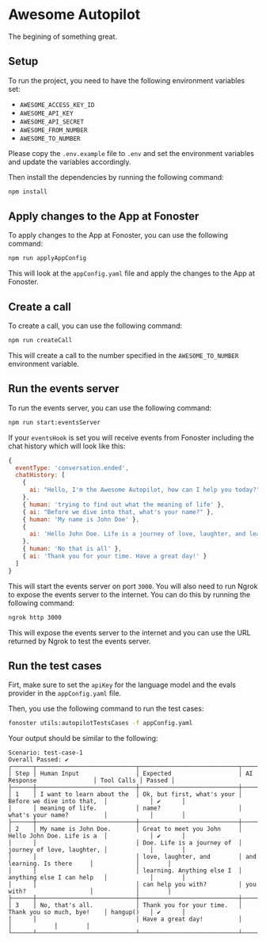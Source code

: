 # Awesome Autopilot

The begining of something great.

## Setup

To run the project, you need to have the following environment variables set:

- `AWESOME_ACCESS_KEY_ID`
- `AWESOME_API_KEY`
- `AWESOME_API_SECRET`
- `AWESOME_FROM_NUMBER`
- `AWESOME_TO_NUMBER`

Please copy the `.env.example` file to `.env` and set the environment variables and update the variables accordingly.

Then install the dependencies by running the following command:

```bash
npm install
```

## Apply changes to the App at Fonoster

To apply changes to the App at Fonoster, you can use the following command:

```bash
npm run applyAppConfig
```

This will look at the `appConfig.yaml` file and apply the changes to the App at Fonoster.

## Create a call

To create a call, you can use the following command:

```bash
npm run createCall
```

This will create a call to the number specified in the `AWESOME_TO_NUMBER` environment variable.

## Run the events server

To run the events server, you can use the following command:

```bash
npm run start:eventsServer
```

If your `eventsHook` is set you will receive events from Fonoster including the chat history which will look like this:

```js
{
  eventType: 'conversation.ended',
  chatHistory: [
    {
      ai: "Hello, I'm the Awesome Autopilot, how can I help you today?"
    },
    { human: 'trying to find out what the meaning of life' },
    { ai: "Before we dive into that, what's your name?" },
    { human: 'My name is John Doe' },
    {
      ai: 'Hello John Doe. Life is a journey of love, laughter, and learning. Anything else I can help you with?'
    },
    { human: 'No that is all' },
    { ai: 'Thank you for your time. Have a great day!' }
  ]
}
```

This will start the events server on port `3000`. You will also need to run Ngrok to expose the events server to the internet. You can do this by running the following command:

```bash
ngrok http 3000
```

This will expose the events server to the internet and you can use the URL returned by Ngrok to test the events server.



## Run the test cases

Firt, make sure to set the `apiKey` for the language model and the evals provider in the `appConfig.yaml` file.

Then, you use the following command to run the test cases:

```bash
fonoster utils:autopilotTestsCases -f appConfig.yaml
```

Your output should be similar to the following:

```
Scenario: test-case-1
Overall Passed: ✔
┌──────┬────────────────────────────┬────────────────────────────┬────────────────────────────┬────────────┬────────┐
│ Step │ Human Input                │ Expected                   │ AI Response                │ Tool Calls │ Passed │
├──────┼────────────────────────────┼────────────────────────────┼────────────────────────────┼────────────┼────────┤
│ 1    │ I want to learn about the  │ Ok, but first, what's your │ Before we dive into that,  │            │ ✔      │
│      │ meaning of life.           │ name?                      │ what's your name?          │            │        │
├──────┼────────────────────────────┼────────────────────────────┼────────────────────────────┼────────────┼────────┤
│ 2    │ My name is John Doe.       │ Great to meet you John     │ Hello John Doe. Life is a  │            │ ✔      │
│      │                            │ Doe. Life is a journey of  │ journey of love, laughter, │            │        │
│      │                            │ love, laughter, and        │ and learning. Is there     │            │        │
│      │                            │ learning. Anything else I  │ anything else I can help   │            │        │
│      │                            │ can help you with?         │ you with?                  │            │        │
├──────┼────────────────────────────┼────────────────────────────┼────────────────────────────┼────────────┼────────┤
│ 3    │ No, that's all.            │ Thank you for your time.   │ Thank you so much, bye!    │ hangup()   │ ✔      │
│      │                            │ Have a great day!          │                            │            │        │
└──────┴────────────────────────────┴────────────────────────────┴────────────────────────────┴────────────┴────────┘
```
